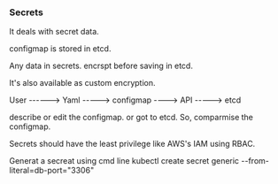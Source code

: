 ### Secrets

It deals with secret data. 

configmap is stored in etcd. 

Any data in secrets. encrspt before saving in etcd. 

It's also available as custom encryption. 


User ------> Yaml -----> configmap ----> API -----> etcd

describe or edit the configmap. or got to etcd. 
So, comparmise the configmap. 


Secrets should have the least privilege like AWS's IAM
using RBAC. 



Generat a secreat using cmd line
kubectl create secret generic <nameofsecret> --from-literal=db-port="3306"
